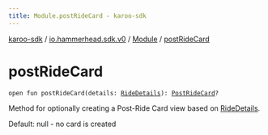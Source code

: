 ```yaml
---
title: Module.postRideCard - karoo-sdk
---
```


[karoo-sdk](../../index.html) / [io.hammerhead.sdk.v0](../index.html) / [Module](index.html) / [postRideCard](./post-ride-card.html)

# postRideCard

`open fun postRideCard(details: `[`RideDetails`](../../io.hammerhead.sdk.v0.card/-ride-details/index.html)`): `[`PostRideCard`](../../io.hammerhead.sdk.v0.card/-post-ride-card/index.html)`?`

Method for optionally creating a Post-Ride Card view
based on [RideDetails](../../io.hammerhead.sdk.v0.card/-ride-details/index.html).

Default: null - no card is created

